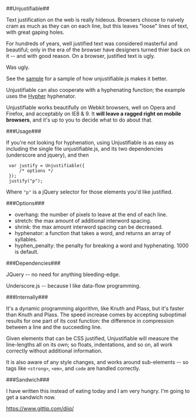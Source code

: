 ##Unjustifiable##

Text justification on the web is really hideous. Browsers choose to
naively cram as much as they can on each line, but this leaves "loose"
lines of text, with great gaping holes.

For hundreds of years, well justified text was considered masterful
and beautiful; only in the era of the browser have designers turned
thier back on it -- and with good reason. On a browser, justified text
is ugly.

Was ugly.

See the [sample](http://diiq.org/unjustifiable/example/example.html)
for a sample of how unjustifiable.js makes it better.

Unjustifiable can also cooperate with a hyphenating function; the
example uses the [Hypher](https://github.com/bramstein/hypher)
hyphenator.

Unjustifiable works beautifully on Webkit browsers, well on Opera and
Firefox, and acceptably on IE8 & 9. It **will leave a ragged right on
mobile browsers**, and it's up to you to decide what to
do about that.

###Usage###

If you're not looking for hyphenation, using Unjustifiable is as easy
as including the single file unjustifiable.js, and its two
dependencies (underscore and jquery), and then

```
 var justify = Unjustifiable({
     /* options */
 });
 justify("p");
```

Where `"p"` is a jQuery selector for those elements you'd like
justified.

###Options###

- overhang: the number of pixels to leave at the end of each line.
- stretch: the max amount of additional interword spacing.
- shrink: the max amount interword spacing can be decreased.
- hyphenator: a function that takes a word, and returns an array of syllables.
- hyphen_penalty: the penalty for breaking a word and hyphenating. 1000 is default.

###Dependencies###

JQuery -- no need for anything bleeding-edge.

Underscore.js -- because I like data-flow programming.

###Internally###

It's a dynamic programming algorithm, like Knuth and Plass, but it's
faster than Knuth and Plass. The speed increase comes by accepting
suboptimal results for one part of its cost function: the difference
in compression between a line and the succeeding line.

Given elements that can be CSS justified, Unjustifiable will measure
the line-lengths all on its own; so floats, indentations, and so on,
all work correctly without additional information.

It is also aware of any style changes, and works around sub-elements
-- so tags like `<strong>`, `<em>`, and `code` are handled correctly.

###Sandwich###

I have written this instead of eating today and I am very hungry. I'm
going to get a sandwich now.

https://www.gittip.com/diiq/